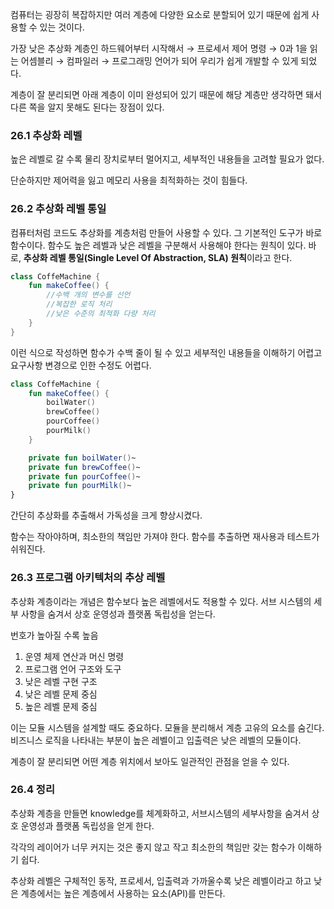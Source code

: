 컴퓨터는 굉장히 복잡하지만 여러 계층에 다양한 요소로 분할되어 있기 때문에 쉽게 사용할 수 있는 것이다. 

가장 낮은 추상화 계층인 하드웨어부터 시작해서 → 프로세서 제어 명령 → 0과 1을 읽는 어셈블리 → 컴파일러 → 프로그래밍 언어가 되어 우리가 쉽게 개발할 수 있게 되었다.

계층이 잘 분리되면 아래 계층이 이미 완성되어 있기 때문에 해당 계층만 생각하면 돼서 다른 쪽을 알지 못해도 된다는 장점이 있다.

### 26.1 추상화 레벨

높은 레벨로 갈 수록 물리 장치로부터 멀어지고, 세부적인 내용들을 고려할 필요가 없다. 

단순하지만 제어력을 잃고 메모리 사용을 최적화하는 것이 힘들다.

### 26.2 추상화 레벨 통일

컴퓨터처럼 코드도 추상화를 계층처럼 만들어 사용할 수 있다. 그 기본적인 도구가 바로 함수이다. 함수도 높은 레벨과 낮은 레벨을 구분해서 사용해야 한다는 원칙이 있다. 바로, **추상화 레벨 통일(Single Level Of Abstraction, SLA) 원칙**이라고 한다.

```kotlin
class CoffeMachine {
	fun makeCoffee() {
		//수백 개의 변수를 선언
		//복잡한 로직 처리
		//낮은 수준의 최적화 다량 처리
	}
}
```

이런 식으로 작성하면 함수가 수백 줄이 될 수 있고 세부적인 내용들을 이해하기 어렵고 요구사항 변경으로 인한 수정도 어렵다.

```kotlin
class CoffeMachine {
	fun makeCoffee() {
		boilWater()
		brewCoffee()
		pourCoffee()
		pourMilk()
	}

	private fun boilWater()~
	private fun brewCoffee()~
	private fun pourCoffee()~
	private fun pourMilk()~
}
```

간단히 추상화를 추출해서 가독성을 크게 향상시켰다. 

함수는 작아야하며, 최소한의 책임만 가져야 한다. 함수를 추출하면 재사용과 테스트가 쉬워진다.

### 26.3 프로그램 아키텍처의 추상 레벨

추상화 계층이라는 개념은 함수보다 높은 레벨에서도 적용할 수 있다. 서브 시스템의 세부 사항을 숨겨서 상호 운영성과 플랫폼 독립성을 얻는다.

번호가 높아질 수록 높음

1. 운영 체제 연산과 머신 명령
2. 프로그램 언어 구조와 도구 
3. 낮은 레벨 구현 구조
4. 낮은 레벨 문제 중심
5. 높은 레벨 문제 중심 

이는 모듈 시스템을 설계할 때도 중요하다. 모듈을 분리해서 계층 고유의 요소를 숨긴다. 비즈니스 로직을 나타내는 부분이 높은 레벨이고 입출력은 낮은 레벨의 모듈이다.

계층이 잘 분리되면 어떤 계층 위치에서 보아도 일관적인 관점을 얻을 수 있다.

### 26.4 정리

추상화 계층을 만들면 knowledge를 체계화하고, 서브시스템의 세부사항을 숨겨서 상호 운영성과 플랫폼 독립성을 얻게 한다. 

각각의 레이어가 너무 커지는 것은 좋지 않고 작고 최소한의 책임만 갖는 함수가 이해하기 쉽다.

추상화 레벨은 구체적인 동작, 프로세서, 입출력과 가까울수록 낮은 레벨이라고 하고 낮은 계층에서는 높은 계층에서 사용하는 요소(API)를 만든다.
